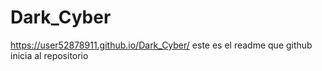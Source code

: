 # Dark_Cyber
https://user52878911.github.io/Dark_Cyber/
este es el readme que github inicia al repositorio
